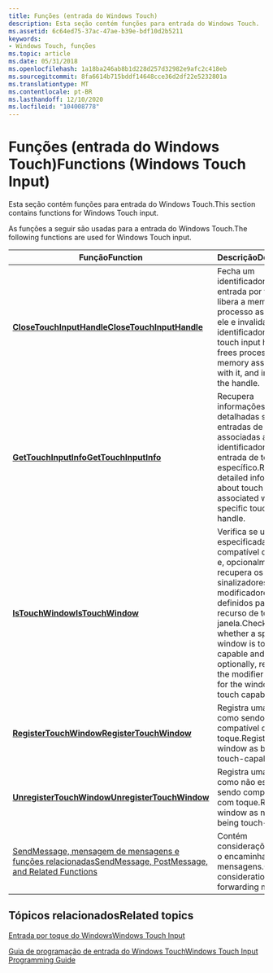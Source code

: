 ```yaml
---
title: Funções (entrada do Windows Touch)
description: Esta seção contém funções para entrada do Windows Touch.
ms.assetid: 6c64ed75-37ac-47ae-b39e-bdf10d2b5211
keywords:
- Windows Touch, funções
ms.topic: article
ms.date: 05/31/2018
ms.openlocfilehash: 1a18ba246ab8b1d228d257d32982e9afc2c418eb
ms.sourcegitcommit: 8fa6614b715bddf14648cce36d2df22e5232801a
ms.translationtype: MT
ms.contentlocale: pt-BR
ms.lasthandoff: 12/10/2020
ms.locfileid: "104008778"
---
```

# <a name="functions-windows-touch-input"></a><span data-ttu-id="64a1e-104">Funções (entrada do Windows Touch)</span><span class="sxs-lookup"><span data-stu-id="64a1e-104">Functions (Windows Touch Input)</span></span>

<span data-ttu-id="64a1e-105">Esta seção contém funções para entrada do Windows Touch.</span><span class="sxs-lookup"><span data-stu-id="64a1e-105">This section contains functions for Windows Touch input.</span></span>

<span data-ttu-id="64a1e-106">As funções a seguir são usadas para a entrada do Windows Touch.</span><span class="sxs-lookup"><span data-stu-id="64a1e-106">The following functions are used for Windows Touch input.</span></span>



| <span data-ttu-id="64a1e-107">Função</span><span class="sxs-lookup"><span data-stu-id="64a1e-107">Function</span></span>                                                                                               | <span data-ttu-id="64a1e-108">Descrição</span><span class="sxs-lookup"><span data-stu-id="64a1e-108">Description</span></span>                                                                                                                             |
|--------------------------------------------------------------------------------------------------------|-----------------------------------------------------------------------------------------------------------------------------------------|
| [<span data-ttu-id="64a1e-109">**CloseTouchInputHandle**</span><span class="sxs-lookup"><span data-stu-id="64a1e-109">**CloseTouchInputHandle**</span></span>](/windows/desktop/api/winuser/nf-winuser-closetouchinputhandle)                                                 | <span data-ttu-id="64a1e-110">Fecha um identificador de entrada por toque, libera a memória de processo associada a ele e invalida o identificador.</span><span class="sxs-lookup"><span data-stu-id="64a1e-110">Closes a touch input handle, frees process memory associated with it, and invalidates the handle.</span></span>                                       |
| [<span data-ttu-id="64a1e-111">**GetTouchInputInfo**</span><span class="sxs-lookup"><span data-stu-id="64a1e-111">**GetTouchInputInfo**</span></span>](/windows/desktop/api/winuser/nf-winuser-gettouchinputinfo)                                                         | <span data-ttu-id="64a1e-112">Recupera informações detalhadas sobre as entradas de toque associadas a um identificador de entrada de toque específico.</span><span class="sxs-lookup"><span data-stu-id="64a1e-112">Retrieves detailed information about touch inputs associated with a specific touch input handle.</span></span>                                        |
| [<span data-ttu-id="64a1e-113">**IsTouchWindow**</span><span class="sxs-lookup"><span data-stu-id="64a1e-113">**IsTouchWindow**</span></span>](/windows/desktop/api/winuser/nf-winuser-istouchwindow)                                                                 | <span data-ttu-id="64a1e-114">Verifica se uma janela especificada é compatível com toque e, opcionalmente, recupera os sinalizadores modificadores definidos para o recurso de toque da janela.</span><span class="sxs-lookup"><span data-stu-id="64a1e-114">Checks whether a specified window is touch-capable and, optionally, retrieves the modifier flags set for the window's touch capability.</span></span> |
| [<span data-ttu-id="64a1e-115">**RegisterTouchWindow**</span><span class="sxs-lookup"><span data-stu-id="64a1e-115">**RegisterTouchWindow**</span></span>](/windows/desktop/api/winuser/nf-winuser-registertouchwindow)                                                     | <span data-ttu-id="64a1e-116">Registra uma janela como sendo compatível com toque.</span><span class="sxs-lookup"><span data-stu-id="64a1e-116">Registers a window as being touch-capable.</span></span>                                                                                              |
| [<span data-ttu-id="64a1e-117">**UnregisterTouchWindow**</span><span class="sxs-lookup"><span data-stu-id="64a1e-117">**UnregisterTouchWindow**</span></span>](/windows/desktop/api/winuser/nf-winuser-unregistertouchwindow)                                                 | <span data-ttu-id="64a1e-118">Registra uma janela como não está mais sendo compatível com toque.</span><span class="sxs-lookup"><span data-stu-id="64a1e-118">Registers a window as no longer being touch-capable.</span></span>                                                                                    |
| [<span data-ttu-id="64a1e-119">SendMessage, mensagem de mensagens e funções relacionadas</span><span class="sxs-lookup"><span data-stu-id="64a1e-119">SendMessage, PostMessage, and Related Functions</span></span>](sendmessage--postmessage--and-related-functions.md) | <span data-ttu-id="64a1e-120">Contém considerações sobre o encaminhamento de mensagens.</span><span class="sxs-lookup"><span data-stu-id="64a1e-120">Contains considerations about forwarding messages.</span></span>                                                                                      |



 

## <a name="related-topics"></a><span data-ttu-id="64a1e-121">Tópicos relacionados</span><span class="sxs-lookup"><span data-stu-id="64a1e-121">Related topics</span></span>

<dl> <dt>

[<span data-ttu-id="64a1e-122">Entrada por toque do Windows</span><span class="sxs-lookup"><span data-stu-id="64a1e-122">Windows Touch Input</span></span>](multi-touch-input.md)
</dt> <dt>

[<span data-ttu-id="64a1e-123">Guia de programação de entrada do Windows Touch</span><span class="sxs-lookup"><span data-stu-id="64a1e-123">Windows Touch Input Programming Guide</span></span>](guide-multi-touch-input.md)
</dt> </dl>

 

 




